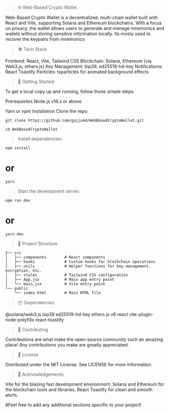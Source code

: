 
>🌐 Web-Based Crypto Wallet

Web-Based Crypto Wallet is a decentralized, multi-chain wallet built with React and Vite, supporting Solana and Ethereum blockchains. With a focus on privacy, the wallet allows users to generate and manage mnemonics and wallets without storing sensitive information locally. Its mosty used to recover the keypairs from mnemonics


>🛠️ Tech Stack

Frontend: React, Vite, Tailwind CSS
Blockchain: Solana, Ethereum (via Web3.js, ethers.js)
Key Management: bip39, ed25519-hd-key
Notifications: React Toastify
Particles: tsparticles for animated background effects

>🚀 Getting Started

To get a local copy up and running, follow these simple steps.

Prerequisites
Node.js v16.x or above

Yarn or npm
Installation
Clone the repo:

```
git clone https://github.com/gajju44/WebBasedCryptoWallet.git
```
```
cd WebBasedCryptoWallet
```
>Install dependencies:

```
npm install
```
# or
```
yarn
```

>Start the development server:

```
npm run dev
```
# or
```
yarn dev
```


>📂 Project Structure
```
├── src
│   ├── components        # React components
│   ├── hooks             # Custom hooks for blockchain operations
│   ├── utils             # Helper functions for key management, encryption, etc.
│   ├── styles            # Tailwind CSS configuration
│   ├── App.jsx           # Main app entry point
│   └── main.jsx          # Vite entry point
└── public
    └── index.html        # Main HTML file
```
    
>📦 Dependencies

@solana/web3.js
bip39
ed25519-hd-key
ethers.js v6
react
vite-plugin-node-polyfills
react-toastify



>🤝 Contributing

Contributions are what make the open-source community such an amazing place! Any contributions you make are greatly appreciated.




>📄 License

Distributed under the MIT License. See LICENSE for more information.

>👏 Acknowledgements

Vite for the blazing fast development environment.
Solana and Ethereum for the blockchain tools and libraries.
React Toastify for clean and smooth alerts.



#Feel free to add any additional sections specific to your project!

